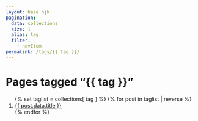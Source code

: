 ```yaml
---
layout: base.njk
pagination:
  data: collections
  size: 1
  alias: tag
  filter:
    - navItem
permalink: /tags/{{ tag }}/
---
```

<h1>Pages tagged “{{ tag }}”</h1>

<ol>
{% set taglist = collections[ tag ] %}
{% for post in taglist | reverse %}
  <li><a href="{{ post.url | url }}">{{ post.data.title }}</a></li>
{% endfor %}
</ol>